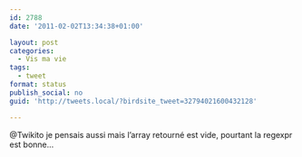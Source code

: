 ```yaml
---
id: 2788
date: '2011-02-02T13:34:38+01:00'

layout: post
categories:
  - Vis ma vie
tags:
  - tweet
format: status
publish_social: no
guid: 'http://tweets.local/?birdsite_tweet=32794021600432128'

---
```


@Twikito je pensais aussi mais l’array retourné est vide, pourtant la regexpr est bonne…
